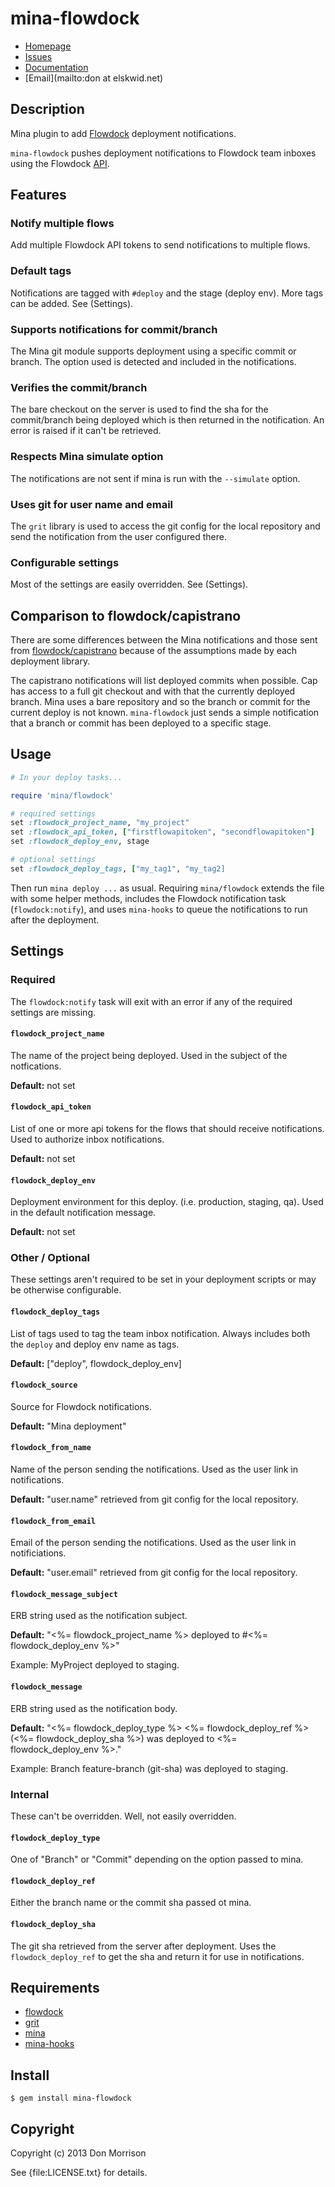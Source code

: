 # mina-flowdock

* [Homepage](https://github.com/elskwid/mina-flowdock#readme)
* [Issues](https://github.com/elskwid/mina-flowdock/issues)
* [Documentation](http://rubydoc.info/gems/mina-flowdock/frames)
* [Email](mailto:don at elskwid.net)

## Description

Mina plugin to add [Flowdock](http://flowdock.com) deployment notifications.

`mina-flowdock` pushes deployment notifications to Flowdock team inboxes using
the Flowdock [API](https://github.com/flowdock/flowdock-api/).

## Features

### Notify multiple flows

Add multiple Flowdock API tokens to send notifications to multiple flows.

### Default tags

Notifications are tagged with `#deploy` and the stage (deploy env). More
tags can be added. See (Settings).

### Supports notifications for commit/branch

The Mina git module supports deployment using a specific commit or branch.
The option used is detected and included in the notifications.

### Verifies the commit/branch

The bare checkout on the server is used to find the sha for the commit/branch
being deployed which is then returned in the notification. An error is raised
if it can't be retrieved.

### Respects Mina simulate option

The notifications are not sent if mina is run with the `--simulate` option.

### Uses git for user name and email

The `grit` library is used to access the git config for the local repository
and send the notification from the user configured there.

### Configurable settings

Most of the settings are easily overridden. See (Settings).

## Comparison to flowdock/capistrano

There are some differences between the Mina notifications and those sent
from [flowdock/capistrano](https://github.com/flowdock/flowdock-api/blob/master/lib/flowdock/capistrano.rb)
because of the assumptions made by each deployment library.

The capistrano notifications will list deployed commits when possible. Cap
has access to a full git checkout and with that the currently deployed branch.
Mina uses a bare repository and so the branch or commit for the current
deploy is not known. `mina-flowdock` just sends a simple notification that a
branch or commit has been deployed to a specific stage.

## Usage

```ruby
# In your deploy tasks...

require 'mina/flowdock'

# required settings
set :flowdock_project_name, "my_project"
set :flowdock_api_token, ["firstflowapitoken", "secondflowapitoken"]
set :flowdock_deploy_env, stage

# optional settings
set :flowdock_deploy_tags, ["my_tag1", "my_tag2]
```

Then run `mina deploy ...` as usual. Requiring `mina/flowdock` extends the
file with some helper methods, includes the Flowdock notification task
(`flowdock:notify`), and uses `mina-hooks` to queue the notifications to
run after the deployment.

## Settings

### Required

The `flowdock:notify` task will exit with an error if any of the required
settings are missing.

#### `flowdock_project_name`

The name of the project being deployed. Used in the subject of the notfications.

**Default:** not set

#### `flowdock_api_token`

List of one or more api tokens for the flows that should receive notifications.
Used to authorize inbox notifications.

**Default:** not set

#### `flowdock_deploy_env`

Deployment environment for this deploy. (i.e. production, staging, qa). Used
in the default notification message.

**Default:** not set

### Other / Optional

These settings aren't required to be set in your deployment scripts or may
be otherwise configurable.

#### `flowdock_deploy_tags`

List of tags used to tag the team inbox notification. Always includes both
the `deploy` and deploy env name as tags.

**Default:** ["deploy", flowdock_deploy_env]

#### `flowdock_source`

Source for Flowdock notifications.

**Default:** "Mina deployment"

#### `flowdock_from_name`

Name of the person sending the notifications. Used as the user link in
notifications.

**Default:** "user.name" retrieved from git config for the local repository.

#### `flowdock_from_email`

Email of the person sending the notifications. Used as the user link in
notificiations.

**Default:** "user.email" retrieved from git config for the local repository.

#### `flowdock_message_subject`

ERB string used as the notification subject.

**Default:** "<%= flowdock_project_name %> deployed to #<%= flowdock_deploy_env %>"

Example: MyProject deployed to staging.

#### `flowdock_message`

ERB string used as the notification body.

**Default:** "<%= flowdock_deploy_type %> <%= flowdock_deploy_ref %> (<%= flowdock_deploy_sha %>) was deployed to <%= flowdock_deploy_env %>."

Example: Branch feature-branch (git-sha) was deployed to staging.

### Internal

These can't be overridden. Well, not easily overridden.

#### `flowdock_deploy_type`

One of "Branch" or "Commit" depending on the option passed to mina.

#### `flowdock_deploy_ref`

Either the branch name or the commit sha passed ot mina.

#### `flowdock_deploy_sha`

The git sha retrieved from the server after deployment. Uses the
`flowdock_deploy_ref` to get the sha and return it for use in notifications.

## Requirements

  * [flowdock](https://github.com/flowdock/flowdock-api/)
  * [grit](https://github.com/mojombo/grit)
  * [mina](https://github.com/nadarei/mina)
  * [mina-hooks](https://github.com/elskwid/mina-hooks)

## Install

    $ gem install mina-flowdock

## Copyright

Copyright (c) 2013 Don Morrison

See {file:LICENSE.txt} for details.
